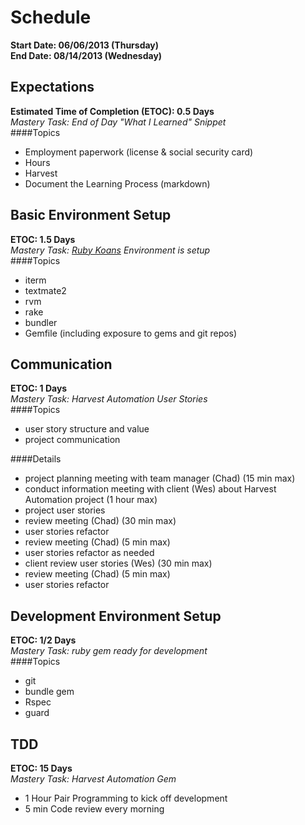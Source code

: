 # Schedule
**Start Date: 06/06/2013 (Thursday)**  
**End Date: 08/14/2013 (Wednesday)**  
  
## Expectations
  **Estimated Time of Completion (ETOC): 0.5 Days**  
  *Mastery Task: End of Day "What I Learned" Snippet*  
####Topics
  * Employment paperwork (license & social security card)
  * Hours
  * Harvest
  * Document the Learning Process (markdown)

## Basic Environment Setup
  **ETOC: 1.5 Days**  
  *Mastery Task: [Ruby Koans](https://github.com/neo/ruby_koans) Environment is setup*  
####Topics
  * iterm  
  * textmate2  
  * rvm  
  * rake  
  * bundler  
  * Gemfile (including exposure to gems and git repos)

## Communication
  **ETOC: 1 Days**  
  *Mastery Task: Harvest Automation User Stories*  
####Topics
  * user story structure and value
  * project communication

####Details
  * project planning meeting with team manager (Chad) (15 min max)  
  * conduct information meeting with client (Wes) about Harvest Automation project (1 hour max)  
  * project user stories  
  * review meeting (Chad) (30 min max)  
  * user stories refactor  
  * review meeting (Chad) (5 min max)  
  * user stories refactor as needed  
  * client review user stories (Wes) (30 min max)  
  * review meeting (Chad) (5 min max)  
  * user stories refactor

## Development Environment Setup  
  **ETOC: 1/2 Days**  
  *Mastery Task: ruby gem ready for development*  
####Topics
  * git  
  * bundle gem  
  * Rspec  
  * guard

## TDD  
  **ETOC: 15 Days**  
  *Mastery Task: Harvest Automation Gem*  
  * 1 Hour Pair Programming to kick off development
  * 5 min Code review every morning
